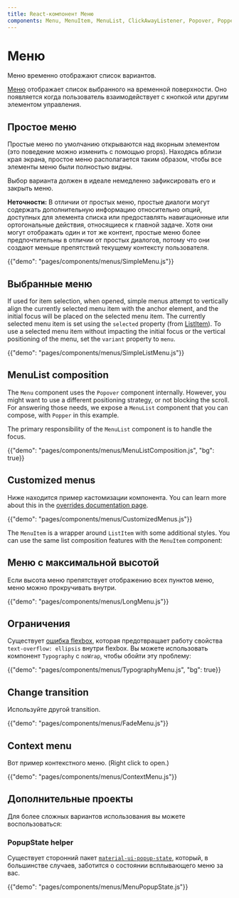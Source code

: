 ```yaml
---
title: React-компонент Меню
components: Menu, MenuItem, MenuList, ClickAwayListener, Popover, Popper
---
```


# Меню

<p class="description">Меню временно отображают список вариантов.</p>

[Меню](https://material.io/design/components/menus.html) отображает список выбранного на временной поверхности. Оно появляется когда пользователь взаимодействует с кнопкой или другим элементом управления.

## Простое меню

Простые меню по умолчанию открываются над якорным элементом (это поведение можно изменить с помощью props). Находясь вблизи края экрана, простое меню располагается таким образом, чтобы все элементы меню были полностью видны.

Выбор варианта должен в идеале немедленно зафиксировать его и закрыть меню.

**Неточности:** В отличии от простых меню, простые диалоги могут содержать дополнительную информацию относительно опций, доступных для элемента списка или предоставлять навигационные или ортогональные действия, относящиеся к главной задаче. Хотя они могут отображать один и тот же контент, простые меню более предпочтительны в отличии от простых диалогов, потому что они создают меньше препятствий текущему контексту пользователя.

{{"demo": "pages/components/menus/SimpleMenu.js"}}

## Выбранные меню

If used for item selection, when opened, simple menus attempt to vertically align the currently selected menu item with the anchor element, and the initial focus will be placed on the selected menu item. The currently selected menu item is set using the `selected` property (from [ListItem](/api/list-item/)). To use a selected menu item without impacting the initial focus or the vertical positioning of the menu, set the `variant` property to `menu`.

{{"demo": "pages/components/menus/SimpleListMenu.js"}}

## MenuList composition

The `Menu` component uses the `Popover` component internally. However, you might want to use a different positioning strategy, or not blocking the scroll. For answering those needs, we expose a `MenuList` component that you can compose, with `Popper` in this example.

The primary responsibility of the `MenuList` component is to handle the focus.

{{"demo": "pages/components/menus/MenuListComposition.js", "bg": true}}

## Customized menus

Ниже находится пример кастомизации компонента. You can learn more about this in the [overrides documentation page](/customization/components/).

{{"demo": "pages/components/menus/CustomizedMenus.js"}}

The `MenuItem` is a wrapper around `ListItem` with some additional styles. You can use the same list composition features with the `MenuItem` component:

## Меню с максимальной высотой

Если высота меню препятствует отображению всех пунктов меню, меню можно прокручивать внутри.

{{"demo": "pages/components/menus/LongMenu.js"}}

## Ограничения

Существует [ошибка flexbox](https://bugs.chromium.org/p/chromium/issues/detail?id=327437), которая предотвращает работу свойства `text-overflow: ellipsis` внутри flexbox. Вы можете использовать компонент `Typography` с `noWrap`, чтобы обойти эту проблему:

{{"demo": "pages/components/menus/TypographyMenu.js", "bg": true}}

## Change transition

Используйте другой transition.

{{"demo": "pages/components/menus/FadeMenu.js"}}

## Context menu

Вот пример контекстного меню. (Right click to open.)

{{"demo": "pages/components/menus/ContextMenu.js"}}

## Дополнительные проекты

Для более сложных вариантов использования вы можете воспользоваться:

### PopupState helper

Существует сторонний пакет [`material-ui-popup-state`](https://github.com/jcoreio/material-ui-popup-state), который, в большинстве случаев, заботится о состоянии всплывающего меню за вас.

{{"demo": "pages/components/menus/MenuPopupState.js"}}